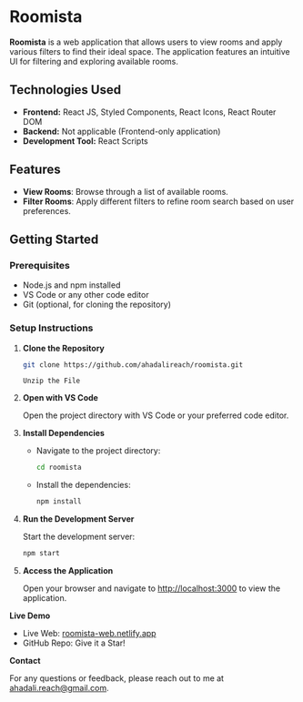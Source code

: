 # Roomista

**Roomista** is a web application that allows users to view rooms and apply various filters to find their ideal space. The application features an intuitive UI for filtering and exploring available rooms.

## Technologies Used

- **Frontend:** React JS, Styled Components, React Icons, React Router DOM
- **Backend:** Not applicable (Frontend-only application)
- **Development Tool:** React Scripts

## Features

- **View Rooms**: Browse through a list of available rooms.
- **Filter Rooms**: Apply different filters to refine room search based on user preferences.

## Getting Started

### Prerequisites

- Node.js and npm installed
- VS Code or any other code editor
- Git (optional, for cloning the repository)

### Setup Instructions

1. **Clone the Repository**

    ```bash
    git clone https://github.com/ahadalireach/roomista.git
    ```

    `Unzip the File`

2. **Open with VS Code**

   Open the project directory with VS Code or your preferred code editor.

3. **Install Dependencies**

   - Navigate to the project directory:

     ```bash
     cd roomista
     ```

   - Install the dependencies:

     ```bash
     npm install
     ```

4. **Run the Development Server**

   Start the development server:

   ```bash
   npm start
   ```

5. **Access the Application**

   Open your browser and navigate to [http://localhost:3000](http://localhost:3000) to view the application.

**Live Demo**

- Live Web: [roomista-web.netlify.app](https://roomista-web.netlify.app)
- GitHub Repo: Give it a Star!

**Contact**

For any questions or feedback, please reach out to me at [ahadali.reach@gmail.com](mailto:ahadali.reach@gmail.com).
